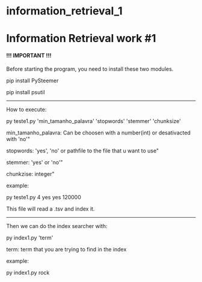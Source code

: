# information_retrieval_1

<h1>Information Retrieval work #1</h1>

<h4>!!! IMPORTANT !!!</h4>

<p>Before starting the program, you need to install these two modules.

<p>pip install PySteemer
<p>pip install psutil

---------------

<h7>How to execute:</h7>

<p>py teste1.py 'min_tamanho_palavra' 'stopwords' 'stemmer' 'chunksize'

<p>min_tamanho_palavra: Can be choosen with a number(int) or desativacted with 'no'"
<p>stopwords: 'yes', 'no' or pathfile to the file that u want to use"
<p>stemmer: 'yes' or 'no'"
<p>chunkzise: integer"

<p>example:
<p>py teste1.py 4 yes yes 120000

<p>This file will read a .tsv and index it.

---------------

<p>Then we can do the index searcher with:

<p>py index1.py 'term'

<p>term: term that you are trying to find in the index

<p>example:
<p>py index1.py rock
